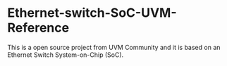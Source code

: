 # Ethernet-switch-SoC-UVM-Reference
This is a open source project from UVM Community and it is based on an Ethernet Switch System-on-Chip (SoC). 
